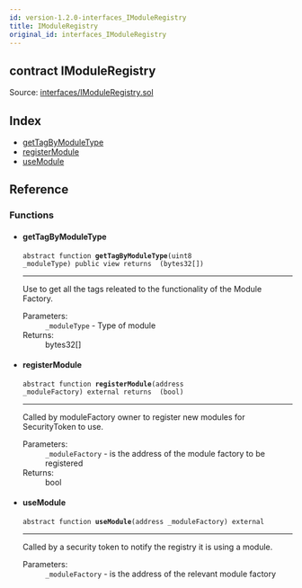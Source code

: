 ```yaml
---
id: version-1.2.0-interfaces_IModuleRegistry
title: IModuleRegistry
original_id: interfaces_IModuleRegistry
---
```


<div class="contract-doc"><div class="contract"><h2 class="contract-header"><span class="contract-kind">contract</span> IModuleRegistry</h2><div class="source">Source: <a href="git+https://github.com/PolymathNetwork/polymath-core/blob/v1.1.0/contracts/interfaces/IModuleRegistry.sol" target="_blank">interfaces/IModuleRegistry.sol</a></div></div><div class="index"><h2>Index</h2><ul><li><a href="interfaces_IModuleRegistry.html#getTagByModuleType">getTagByModuleType</a></li><li><a href="interfaces_IModuleRegistry.html#registerModule">registerModule</a></li><li><a href="interfaces_IModuleRegistry.html#useModule">useModule</a></li></ul></div><div class="reference"><h2>Reference</h2><div class="functions"><h3>Functions</h3><ul><li><div class="item function"><span id="getTagByModuleType" class="anchor-marker"></span><h4 class="name">getTagByModuleType</h4><div class="body"><code class="signature"><span>abstract </span>function <strong>getTagByModuleType</strong><span>(uint8 _moduleType) </span><span>public </span><span>view </span><span>returns  (bytes32[]) </span></code><hr/><div class="description"><p>Use to get all the tags releated to the functionality of the Module Factory.</p></div><dl><dt><span class="label-parameters">Parameters:</span></dt><dd><div><code>_moduleType</code> - Type of module</div></dd><dt><span class="label-return">Returns:</span></dt><dd>bytes32[]</dd></dl></div></div></li><li><div class="item function"><span id="registerModule" class="anchor-marker"></span><h4 class="name">registerModule</h4><div class="body"><code class="signature"><span>abstract </span>function <strong>registerModule</strong><span>(address _moduleFactory) </span><span>external </span><span>returns  (bool) </span></code><hr/><div class="description"><p>Called by moduleFactory owner to register new modules for SecurityToken to use.</p></div><dl><dt><span class="label-parameters">Parameters:</span></dt><dd><div><code>_moduleFactory</code> - is the address of the module factory to be registered</div></dd><dt><span class="label-return">Returns:</span></dt><dd>bool</dd></dl></div></div></li><li><div class="item function"><span id="useModule" class="anchor-marker"></span><h4 class="name">useModule</h4><div class="body"><code class="signature"><span>abstract </span>function <strong>useModule</strong><span>(address _moduleFactory) </span><span>external </span></code><hr/><div class="description"><p>Called by a security token to notify the registry it is using a module.</p></div><dl><dt><span class="label-parameters">Parameters:</span></dt><dd><div><code>_moduleFactory</code> - is the address of the relevant module factory</div></dd></dl></div></div></li></ul></div></div></div>
